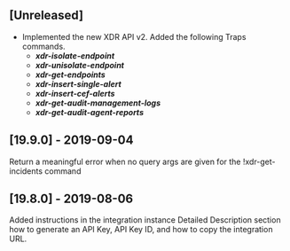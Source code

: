 ## [Unreleased]
- Implemented the new XDR API v2. Added the following Traps commands.
    - ***xdr-isolate-endpoint***
    - ***xdr-unisolate-endpoint***
    - ***xdr-get-endpoints***
    - ***xdr-insert-single-alert***
    - ***xdr-insert-cef-alerts***
    - ***xdr-get-audit-management-logs***
    - ***xdr-get-audit-agent-reports***
    

## [19.9.0] - 2019-09-04
Return a meaningful error when no query args are given for the !xdr-get-incidents command 


## [19.8.0] - 2019-08-06
Added instructions in the integration instance Detailed Description section how to generate an API Key, API Key ID, and how to copy the integration URL.
